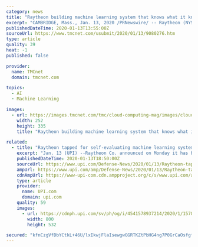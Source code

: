 ```yaml
---
category: news
title: "Raytheon building machine learning system that knows what it knows"
excerpt: "CAMBRIDGE, Mass., Jan. 13, 2020 /PRNewswire/ -- Raytheon (NYSE: RTN) is developing a machine learning technology under a $6 million contract from the Defense Advanced Research Projects Agency for the Competency Aware Machine Learning program. Systems will ..."
publishedDateTime: 2020-01-13T13:55:00Z
sourceUrl: https://www.tmcnet.com/usubmit/2020/01/13/9080276.htm
type: article
quality: 39
heat: -1
published: false

provider:
  name: TMCnet
  domain: tmcnet.com

topics:
  - AI
  - Machine Learning

images:
  - url: https://images.tmcnet.com/tmc/cloud-computing-mag/images/cloud-computing-0515-cover.jpg
    width: 252
    height: 335
    title: "Raytheon building machine learning system that knows what it knows"

related:
  - title: "Raytheon tapped for self-evaluating machine learning system"
    excerpt: "Jan. 13 (UPI) --Raytheon Co. announced on Monday it has begun work on a machine-learning technology allowing machines to teach machines through artificial intelligence use. The $6 million contract is one of four, valued at a total of $20.9 million, between the U.S. Defense Research Projects Agency and Raytheon BBN Technologies, SRI ..."
    publishedDateTime: 2020-01-13T18:50:00Z
    sourceUrl: https://www.upi.com/Defense-News/2020/01/13/Raytheon-tapped-for-self-evaluating-machine-learning-system/4541578937214/
    ampUrl: https://www.upi.com/amp/Defense-News/2020/01/13/Raytheon-tapped-for-self-evaluating-machine-learning-system/4541578937214/
    cdnAmpUrl: https://www-upi-com.cdn.ampproject.org/c/s/www.upi.com/amp/Defense-News/2020/01/13/Raytheon-tapped-for-self-evaluating-machine-learning-system/4541578937214/
    type: article
    provider:
      name: UPI.com
      domain: upi.com
    quality: 59
    images:
      - url: https://cdnph.upi.com/sv/ph/og/i/4541578937214/2020/1/15789374589835/v1.5/Raytheon-tapped-for-self-evaluating-machine-learning-system.jpg
        width: 800
        height: 532

secured: "kfnCzgVfDbYCtkL+46U/lxIkwjFlaIsewgwGGRTKZtPbHG4ng7P0GrCaOsfgfSTMgTea+TEsV1RONiV3zEtrLdMmup19fnXS3b82OEAqaALAfzL7EE0LfJvfs+16urEVtGPVOkERx0iJvQ+oLjEMn8f1msqeWxjK7XJX1l9M01nv8LCm0slalzNyrNzf2ukmzAlsiGLVfcpGtPp7VAdVvDDzhcEUx4adV5YSNrI9406aO6o5RAkY84Lx5Jm20NjI28rlP/2fZsOkPHE8BctoBzvUIYzjS7lwhbwf2CnX5O8=;nvQZt33McQgIxtuzMXI+gA=="
---
```


